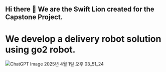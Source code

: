 ## Hi there 👋 We are the Swift Lion created for the Capstone Project.
# We develop a delivery robot solution using go2 robot.


![ChatGPT Image 2025년 4월 1일 오후 03_51_24](https://github.com/user-attachments/assets/a80c75e0-27cc-4d07-8f34-59710bd14a44)
<!--
**Here are some ideas to get you started:**

🙋‍♀️ A short introduction - what is your organization all about?
🌈 Contribution guidelines - how can the community get involved?
👩‍💻 Useful resources - where can the community find your docs? Is there anything else the community should know?
🍿 Fun facts - what does your team eat for breakfast?
🧙 Remember, you can do mighty things with the power of [Markdown](https://docs.github.com/github/writing-on-github/getting-started-with-writing-and-formatting-on-github/basic-writing-and-formatting-syntax)
-->
